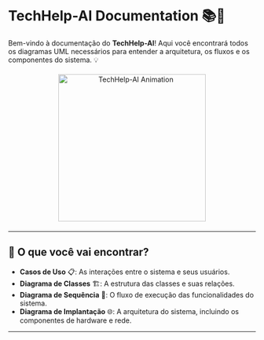 # TechHelp-AI Documentation 📚🚀

Bem-vindo à documentação do <b>TechHelp-AI</b>! Aqui você encontrará todos os diagramas UML necessários para entender a arquitetura, os fluxos e os componentes do sistema. 💡

<div style="text-align:center; margin: 20px 0;">
  <img src="https://media.giphy.com/media/d2lm1n0LfC9p7pJX/giphy.gif" alt="TechHelp-AI Animation" width="300" />
</div>

---

## 🚀 O que você vai encontrar?

<ul>
  <li><strong>Casos de Uso</strong> 📋: As interações entre o sistema e seus usuários.</li>
  <li><strong>Diagrama de Classes</strong> 🏗️: A estrutura das classes e suas relações.</li>
  <li><strong>Diagrama de Sequência</strong> 🔄: O fluxo de execução das funcionalidades do sistema.</li>
  <li><strong>Diagrama de Implantação</strong> 🌐: A arquitetura do sistema, incluindo os componentes de hardware e rede.</li>
</ul>

---
